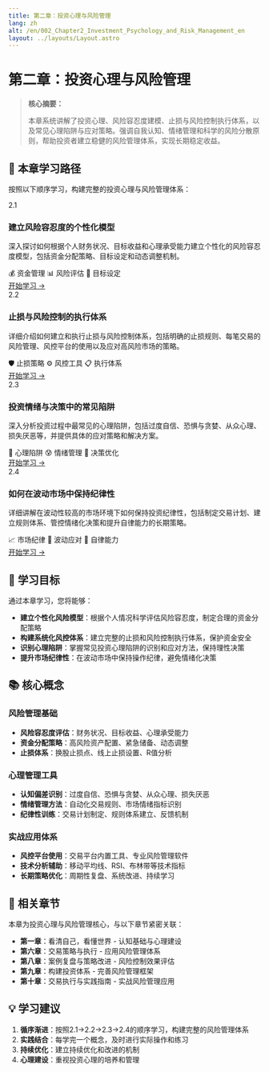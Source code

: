 ```yaml
---
title: 第二章：投资心理与风险管理
lang: zh
alt: /en/002_Chapter2_Investment_Psychology_and_Risk_Management_en
layout: ../layouts/Layout.astro
---
```




# 第二章：投资心理与风险管理

> **核心摘要：**
> 
> 本章系统讲解了投资心理、风险容忍度建模、止损与风险控制执行体系，以及常见心理陷阱与应对策略。强调自我认知、情绪管理和科学的风险分散原则，帮助投资者建立稳健的风险管理体系，实现长期稳定收益。

## 📖 本章学习路径

按照以下顺序学习，构建完整的投资心理与风险管理体系：

<div class="chapters-grid">
  <div class="chapter-card">
    <div class="chapter-header">
      <span class="chapter-number">2.1</span>
      <h3>建立风险容忍度的个性化模型</h3>
    </div>
    <p>深入探讨如何根据个人财务状况、目标收益和心理承受能力建立个性化的风险容忍度模型，包括资金分配策略、目标设定和动态调整机制。</p>
    <div class="chapter-features">
      <span class="feature-tag">💰 资金管理</span>
      <span class="feature-tag">📊 风险评估</span>
      <span class="feature-tag">🎯 目标设定</span>
    </div>
    <a href="/book1/002_Chapter2/2.1_Personalized_Risk_Tolerance_Model_CN" class="chapter-link">开始学习 →</a>
  </div>

  <div class="chapter-card">
    <div class="chapter-header">
      <span class="chapter-number">2.2</span>
      <h3>止损与风险控制的执行体系</h3>
    </div>
    <p>详细介绍如何建立和执行止损与风险控制体系，包括明确的止损规则、每笔交易的风险管理、风控平台的使用以及应对高风险市场的策略。</p>
    <div class="chapter-features">
      <span class="feature-tag">🛡️ 止损策略</span>
      <span class="feature-tag">⚙️ 风控工具</span>
      <span class="feature-tag">📋 执行体系</span>
    </div>
    <a href="/book1/002_Chapter2/2.2_Stop_Loss_and_Risk_Control_CN" class="chapter-link">开始学习 →</a>
  </div>

  <div class="chapter-card">
    <div class="chapter-header">
      <span class="chapter-number">2.3</span>
      <h3>投资情绪与决策中的常见陷阱</h3>
    </div>
    <p>深入分析投资过程中最常见的心理陷阱，包括过度自信、恐惧与贪婪、从众心理、损失厌恶等，并提供具体的应对策略和解决方案。</p>
    <div class="chapter-features">
      <span class="feature-tag">🧠 心理陷阱</span>
      <span class="feature-tag">😰 情绪管理</span>
      <span class="feature-tag">🎯 决策优化</span>
    </div>
    <a href="/book1/002_Chapter2/2.3_Investment_Emotions_and_Decision_Traps_CN" class="chapter-link">开始学习 →</a>
  </div>

  <div class="chapter-card">
    <div class="chapter-header">
      <span class="chapter-number">2.4</span>
      <h3>如何在波动市场中保持纪律性</h3>
    </div>
    <p>详细讲解在波动性较高的市场环境下如何保持投资纪律性，包括制定交易计划、建立规则体系、管控情绪化决策和提升自律能力的长期策略。</p>
    <div class="chapter-features">
      <span class="feature-tag">📈 市场纪律</span>
      <span class="feature-tag">🌊 波动应对</span>
      <span class="feature-tag">💪 自律能力</span>
    </div>
    <a href="/book1/002_Chapter2/2.4_Maintaining_Discipline_in_Volatile_Markets_CN" class="chapter-link">开始学习 →</a>
  </div>
</div>

## 🎯 学习目标

通过本章学习，您将能够：

- **建立个性化风险模型**：根据个人情况科学评估风险容忍度，制定合理的资金分配策略
- **构建系统化风控体系**：建立完整的止损和风险控制执行体系，保护资金安全
- **识别心理陷阱**：掌握常见投资心理陷阱的识别和应对方法，保持理性决策
- **提升市场纪律性**：在波动市场中保持操作纪律，避免情绪化决策

## 📚 核心概念

### 风险管理基础
- **风险容忍度评估**：财务状况、目标收益、心理承受能力
- **资金分配策略**：高风险资产配置、紧急储备、动态调整
- **止损体系**：换股止损点、线上止损设置、R值分析

### 心理管理工具
- **认知偏差识别**：过度自信、恐惧与贪婪、从众心理、损失厌恶
- **情绪管理方法**：自动化交易规则、市场情绪指标识别
- **纪律性训练**：交易计划制定、规则体系建立、反馈机制

### 实战应用体系
- **风控平台使用**：交易平台内置工具、专业风险管理软件
- **技术分析辅助**：移动平均线、RSI、布林带等技术指标
- **长期策略优化**：周期性复盘、系统改进、持续学习

## 🔗 相关章节

本章为投资心理与风险管理核心，与以下章节紧密关联：

- **第一章**：看清自己，看懂世界 - 认知基础与心理建设
- **第六章**：交易策略与执行 - 应用风险管理体系
- **第八章**：案例复盘与策略改进 - 风险控制效果评估
- **第九章**：构建投资体系 - 完善风险管理框架
- **第十章**：交易执行与实践指南 - 实战风险管理应用

## 💡 学习建议

1. **循序渐进**：按照2.1→2.2→2.3→2.4的顺序学习，构建完整的风险管理体系
2. **实践结合**：每学完一个概念，及时进行实际操作和练习
3. **持续优化**：建立持续优化和改进的机制
4. **心理建设**：重视投资心理的培养和管理
